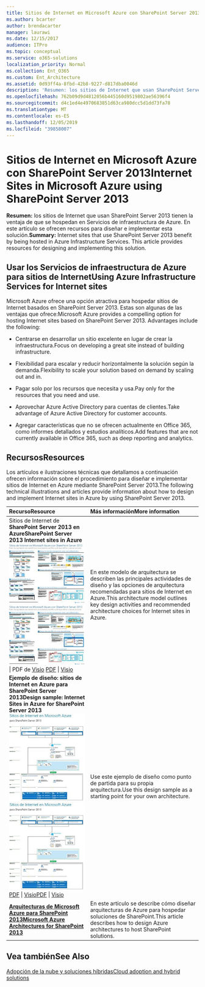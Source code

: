 ```yaml
---
title: Sitios de Internet en Microsoft Azure con SharePoint Server 2013
ms.author: bcarter
author: brendacarter
manager: laurawi
ms.date: 12/15/2017
audience: ITPro
ms.topic: conceptual
ms.service: o365-solutions
localization_priority: Normal
ms.collection: Ent_O365
ms.custom: Ent_Architecture
ms.assetid: 0d93ff4a-8fbd-42b8-9227-d817dba0046d
description: 'Resumen: los sitios de Internet que usan SharePoint Server 2013 tienen la ventaja de que se hospedan en Servicios de infraestructura de Azure. En este artículo se ofrecen recursos para diseñar e implementar esta solución.'
ms.openlocfilehash: 762b09d9d4812056b445160d9519802ae56396f4
ms.sourcegitcommit: d4c1ed4e4970683851d63ca980dcc5d1dd73fa78
ms.translationtype: MT
ms.contentlocale: es-ES
ms.lasthandoff: 12/05/2019
ms.locfileid: "39858007"
---
```

# <a name="internet-sites-in-microsoft-azure-using-sharepoint-server-2013"></a><span data-ttu-id="6260b-104">Sitios de Internet en Microsoft Azure con SharePoint Server 2013</span><span class="sxs-lookup"><span data-stu-id="6260b-104">Internet Sites in Microsoft Azure using SharePoint Server 2013</span></span>

 <span data-ttu-id="6260b-p102">**Resumen:** los sitios de Internet que usan SharePoint Server 2013 tienen la ventaja de que se hospedan en Servicios de infraestructura de Azure. En este artículo se ofrecen recursos para diseñar e implementar esta solución.</span><span class="sxs-lookup"><span data-stu-id="6260b-p102">**Summary:** Internet sites that use SharePoint Server 2013 benefit by being hosted in Azure Infrastructure Services. This article provides resources for designing and implementing this solution.</span></span>
  
## <a name="using-azure-infrastructure-services-for-internet-sites"></a><span data-ttu-id="6260b-107">Usar los Servicios de infraestructura de Azure para sitios de Internet</span><span class="sxs-lookup"><span data-stu-id="6260b-107">Using Azure Infrastructure Services for Internet sites</span></span>

<span data-ttu-id="6260b-p103">Microsoft Azure ofrece una opción atractiva para hospedar sitios de Internet basados en SharePoint Server 2013. Estas son algunas de las ventajas que ofrece:</span><span class="sxs-lookup"><span data-stu-id="6260b-p103">Microsoft Azure provides a compelling option for hosting Internet sites based on SharePoint Server 2013. Advantages include the following:</span></span>
  
- <span data-ttu-id="6260b-110">Centrarse en desarrollar un sitio excelente en lugar de crear la infraestructura.</span><span class="sxs-lookup"><span data-stu-id="6260b-110">Focus on developing a great site instead of building infrastructure.</span></span>
    
- <span data-ttu-id="6260b-111">Flexibilidad para escalar y reducir horizontalmente la solución según la demanda.</span><span class="sxs-lookup"><span data-stu-id="6260b-111">Flexibility to scale your solution based on demand by scaling out and in.</span></span>
    
- <span data-ttu-id="6260b-112">Pagar solo por los recursos que necesita y usa.</span><span class="sxs-lookup"><span data-stu-id="6260b-112">Pay only for the resources that you need and use.</span></span>
    
- <span data-ttu-id="6260b-113">Aprovechar Azure Active Directory para cuentas de clientes.</span><span class="sxs-lookup"><span data-stu-id="6260b-113">Take advantage of Azure Active Directory for customer accounts.</span></span>
    
- <span data-ttu-id="6260b-114">Agregar características que no se ofrecen actualmente en Office 365, como informes detallados y estudios analíticos.</span><span class="sxs-lookup"><span data-stu-id="6260b-114">Add features that are not currently available in Office 365, such as deep reporting and analytics.</span></span>
    
## <a name="resources"></a><span data-ttu-id="6260b-115">Recursos</span><span class="sxs-lookup"><span data-stu-id="6260b-115">Resources</span></span>

<span data-ttu-id="6260b-116">Los artículos e ilustraciones técnicas que detallamos a continuación ofrecen información sobre el procedimiento para diseñar e implementar sitios de Internet en Azure mediante SharePoint Server 2013.</span><span class="sxs-lookup"><span data-stu-id="6260b-116">The following technical illustrations and articles provide information about how to design and implement Internet sites in Azure by using SharePoint Server 2013.</span></span>
  
|<span data-ttu-id="6260b-117">**Recurso**</span><span class="sxs-lookup"><span data-stu-id="6260b-117">**Resource**</span></span>|<span data-ttu-id="6260b-118">**Más información**</span><span class="sxs-lookup"><span data-stu-id="6260b-118">**More information**</span></span>|
|:-----|:-----|
|<span data-ttu-id="6260b-119">Sitios de Internet de **SharePoint Server 2013 en Azure**</span><span class="sxs-lookup"><span data-stu-id="6260b-119">**SharePoint Server 2013 Internet sites in Azure**</span></span> <br/> <span data-ttu-id="6260b-120">[![Imagen de sitios de Internet en Azure usando SharePoint](media/MS-AZ-SPInternetSites.jpg)          ](https://go.microsoft.com/fwlink/p/?LinkId=392552)</span><span class="sxs-lookup"><span data-stu-id="6260b-120">[![Image of Internet sites in Azure using SharePoint](media/MS-AZ-SPInternetSites.jpg)          ](https://go.microsoft.com/fwlink/p/?LinkId=392552)</span></span> <br/> <span data-ttu-id="6260b-121">[](https://go.microsoft.com/fwlink/p/?LinkId=392552)\| PDF [           ](https://go.microsoft.com/fwlink/p/?LinkId=392551)de [Visio](https://go.microsoft.com/fwlink/p/?LinkId=392551)  </span><span class="sxs-lookup"><span data-stu-id="6260b-121">[PDF](https://go.microsoft.com/fwlink/p/?LinkId=392552)  \| [          ](https://go.microsoft.com/fwlink/p/?LinkId=392551)[Visio](https://go.microsoft.com/fwlink/p/?LinkId=392551)</span></span> <br/> |<span data-ttu-id="6260b-122">En este modelo de arquitectura se describen las principales actividades de diseño y las opciones de arquitectura recomendadas para sitios de Internet en Azure.</span><span class="sxs-lookup"><span data-stu-id="6260b-122">This architecture model outlines key design activities and recommended architecture choices for Internet sites in Azure.</span></span>  <br/> |
|<span data-ttu-id="6260b-123">**Ejemplo de diseño: sitios de Internet en Azure para SharePoint Server 2013**</span><span class="sxs-lookup"><span data-stu-id="6260b-123">**Design sample: Internet Sites in Azure for SharePoint Server 2013**</span></span> <br/> <span data-ttu-id="6260b-124">[![Imagen de la muestra de diseño: sitios de Internet en Microsoft Azure para SharePoint 2013](media/MS-AZ-InternetSitesDesignSample.jpg)          ](https://go.microsoft.com/fwlink/p/?LinkId=392549)</span><span class="sxs-lookup"><span data-stu-id="6260b-124">[![Image of the Design sample: Internet sites in Microsoft Azure for SharePoint 2013](media/MS-AZ-InternetSitesDesignSample.jpg)          ](https://go.microsoft.com/fwlink/p/?LinkId=392549)</span></span> <br/> <span data-ttu-id="6260b-125">[PDF](https://go.microsoft.com/fwlink/p/?LinkId=392549)  \| [Visio](https://go.microsoft.com/fwlink/p/?LinkId=392548)</span><span class="sxs-lookup"><span data-stu-id="6260b-125">[PDF](https://go.microsoft.com/fwlink/p/?LinkId=392549)  \| [Visio](https://go.microsoft.com/fwlink/p/?LinkId=392548)</span></span> <br/> |<span data-ttu-id="6260b-126">Use este ejemplo de diseño como punto de partida para su propia arquitectura.</span><span class="sxs-lookup"><span data-stu-id="6260b-126">Use this design sample as a starting point for your own architecture.</span></span>  <br/> |
|<span data-ttu-id="6260b-127">**[Arquitecturas de Microsoft Azure para SharePoint 2013](microsoft-azure-architectures-for-sharepoint-2013.md)**</span><span class="sxs-lookup"><span data-stu-id="6260b-127">**[Microsoft Azure Architectures for SharePoint 2013](microsoft-azure-architectures-for-sharepoint-2013.md)**</span></span> <br/> |<span data-ttu-id="6260b-128">En este artículo se describe cómo diseñar arquitecturas de Azure para hospedar soluciones de SharePoint.</span><span class="sxs-lookup"><span data-stu-id="6260b-128">This article describes how to design Azure architectures to host SharePoint solutions.</span></span>  <br/> |

## <a name="see-also"></a><span data-ttu-id="6260b-129">Vea también</span><span class="sxs-lookup"><span data-stu-id="6260b-129">See Also</span></span>

[<span data-ttu-id="6260b-130">Adopción de la nube y soluciones híbridas</span><span class="sxs-lookup"><span data-stu-id="6260b-130">Cloud adoption and hybrid solutions</span></span>](cloud-adoption-and-hybrid-solutions.md)



